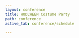 ```yaml
---
layout: conference
title: HODLWEEN Costume Party
path: conference
active_tab: conference/schedule

---
```



